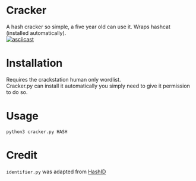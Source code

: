 # Cracker
A hash cracker so simple, a five year old can use it.
Wraps hashcat (installed automatically).  
[![asciicast](https://asciinema.org/a/sosBv5XYt1BrydfhZ3xbOUsfR.svg)](https://asciinema.org/a/sosBv5XYt1BrydfhZ3xbOUsfR)  

# Installation
Requires the crackstation human only wordlist.  
Cracker.py can install it automatically you simply need to give it permission to do so.

# Usage
`python3 cracker.py HASH`

# Credit
`identifier.py` was adapted from [HashID](https://github.com/psypanda/hashID)
